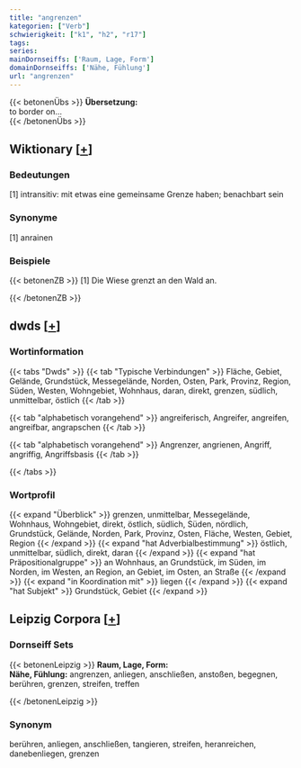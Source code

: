 ```yaml
---
title: "angrenzen"
kategorien: ["Verb"]
schwierigkeit: ["k1", "h2", "r17"]
tags:
series:
mainDornseiffs: ['Raum, Lage, Form']
domainDornseiffs: ['Nähe, Fühlung']
url: "angrenzen"
---
```


{{< betonenÜbs >}}
**Übersetzung:**  
to border on...  
{{< /betonenÜbs >}}

## Wiktionary [[+](https://de.wiktionary.org/wiki/angrenzen)]

### Bedeutungen
[1] intransitiv: mit etwas eine gemeinsame Grenze haben; benachbart sein  

### Synonyme
[1] anrainen  

### Beispiele
{{< betonenZB >}}
[1] Die Wiese grenzt an den Wald an.  

{{< /betonenZB >}}


## dwds [[+](https://www.dwds.de/wb/angrenzen)]

### Wortinformation
{{< tabs "Dwds" >}}
{{< tab "Typische Verbindungen" >}}
Fläche, Gebiet, Gelände, Grundstück, Messegelände, Norden, Osten, Park, Provinz, Region, Süden, Westen, Wohngebiet, Wohnhaus, daran, direkt, grenzen, südlich, unmittelbar, östlich
{{< /tab >}}

{{< tab "alphabetisch vorangehend" >}}
angreiferisch, Angreifer, angreifen, angreifbar, angrapschen
{{< /tab >}}

{{< tab "alphabetisch vorangehend" >}}
Angrenzer, angrienen, Angriff, angriffig, Angriffsbasis
{{< /tab >}}

{{< /tabs >}}

### Wortprofil
{{< expand "Überblick" >}} grenzen, unmittelbar, Messegelände, Wohnhaus, Wohngebiet, direkt, östlich, südlich, Süden, nördlich, Grundstück, Gelände, Norden, Park, Provinz, Osten, Fläche, Westen, Gebiet, Region {{< /expand >}}
{{< expand "hat Adverbialbestimmung" >}} östlich, unmittelbar, südlich, direkt, daran {{< /expand >}}
{{< expand "hat Präpositionalgruppe" >}} an Wohnhaus, an Grundstück, im Süden, im Norden, im Westen, an Region, an Gebiet, im Osten, an Straße {{< /expand >}}
{{< expand "in Koordination mit" >}} liegen {{< /expand >}}
{{< expand "hat Subjekt" >}} Grundstück, Gebiet {{< /expand >}}

## Leipzig Corpora [[+](https://corpora.uni-leipzig.de/en/res?word=angrenzen&corpusId=deu_newscrawl-public_2018)]

### Dornseiff Sets
{{< betonenLeipzig >}}
**Raum, Lage, Form:**  
**Nähe, Fühlung:** angrenzen, anliegen, anschließen, anstoßen, begegnen, berühren, grenzen, streifen, treffen  

{{< /betonenLeipzig >}}

### Synonym
berühren, anliegen, anschließen, tangieren, streifen, heranreichen, danebenliegen, grenzen

